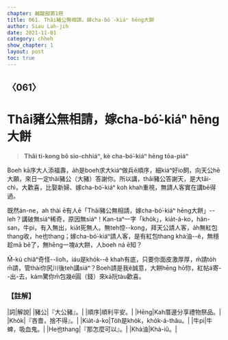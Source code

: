 ```yaml
---
chapter: 鹹酸甜第1冊
title: 061. Thâi豬公無相請，嫁cha-bó͘-kiáⁿ hēng大餅
author: Siau Lah-jih
date: 2021-11-01
category: chheh
show_chapter: 1
layout: post
toc: true
---
```

  
## 〈061〉
# Thâi豬公無相請，嫁cha-bó͘-kiáⁿ hēng大餅
>**Thâi ti-kong bô sio-chhiáⁿ, kè cha-bó͘-kiáⁿ hēng tōa-piáⁿ**

Boeh kā序大人添福壽，a̍h是boeh求大kiáⁿ做兵ē順序，細kiáⁿ好io飼，向天公hē大願，來日一定thâi豬公（大豬）答謝你。所以講，thâi豬公答謝天，是大tāi-chì，大歡喜，比娶新婦、嫁cha-bó͘-kiáⁿ koh khah重視，無請人客實在講bē得過。

既然án-ne，ah thài ē有人ē「Thâi豬公無相請，嫁cha-bó͘-kiáⁿ hēng大餅」--leh？講破無siáⁿ稀奇，原因無siáⁿ！Kan-taⁿ一字「kho̍k」，kia̍t-á-ko，hân-san，牛pi，有入無出，kia̍t死無人。無teh悾--kong，拜天公請人客，a̍h無紅包thang收，he也thang；嫁cha-bó͘-kiáⁿ請人客，是有紅包thang khà油--ê，無穩趁mā bē了，無hēng一塊á大餅，人boeh ná ē知？

M̄-kú chiâⁿ奇怪--lio͘h，iáu是kho̍k--ê khah有底，只要你面皮激厚厚，m̄請to̍h m̄請，管thài你尻川後teh講siáⁿ？Boeh請是我ê誠意，大餅hēng hō͘你，紅帖á寄--出-去，kám驚你m̄包幾ê圓（錢）來kā阮tàu歡喜。



### 【註解】

|詞|解說|
|豬公|『大公豬』。|
|順序|順利平安。|
|Hēng|Kah厝邊分享禮物祭品。|
|Kho̍k|『吝嗇，捨不得』。|
|Kia̍t-á-ko|To̍h是kho̍k，kho̍k-á-thâu。|
|牛pi|牛蜱，吸血鬼。|
|He也thang|『那怎麼可以』。|
|Khà油|Khà-iû。|

